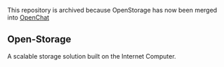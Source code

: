 This repository is archived because OpenStorage has now been merged into [OpenChat](https://github.com/open-ic/open-chat)

## Open-Storage

A scalable storage solution built on the Internet Computer.
